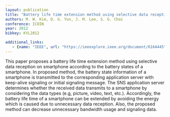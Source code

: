 ```yaml
---
layout: publication
title: "Battery life time extension method using selective data reception on smartphone"
authors: M. W. Kim, D. G. Yun, J. M. Lee, S. G. Choi
conference: ICOIN
year: 2012
bibkey: KYL2012

additional_links:
   - {name: "IEEE", url: "https://ieeexplore.ieee.org/document/6164445"}
---
```

This paper proposes a battery life time extension method using selective data reception on smartphone according to the battery states of a smartphone. In proposed method, the battery state information of a smartphone is transmitted to the corresponding application server with keep-alive signaling or initial signaling message. The SNS application server determines whether the received data transmits to a smartphone by considering the data types (e.g, picture, video, text, etc.). Accordingly, the battery life time of a smartphone can be extended by avoiding the energy which is caused due to unnecessary data reception. Also, the proposed method can decrease unnecessary bandwidth usage and signaling data.

